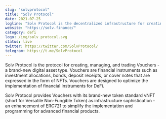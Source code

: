 ```yaml
---
slug: "solvprotocol"
title: "Solv Protocol"
date: 2021-07-25
logline: "Solv Protocol is the decentralized infrastructure for creating and trading Financial NFTs"
website: "https://solv.finance/"
category: defi
logo: /img/solv protocol.svg
status: live
twitter: https://twitter.com/SolvProtocol/
telegram: https://t.me/SolvProtocol
---
```


Solv Protocol is the protocol for creating, managing, and trading Vouchers - a brand-new digital asset type. Vouchers are financial instruments such as investment allocations, bonds, deposit receipts, or cover notes that are expressed in the form of NFTs. Vouchers are designed to optimize the implementation of financial instruments for DeFi.

Solv Protocol provides Vouchers with its brand-new token standard vNFT (short for Versatile Non-Fungible Token) as infrastructure sophistication - an enhancement of ERC721 to simplify the implementation and programming for advanced financial products.
